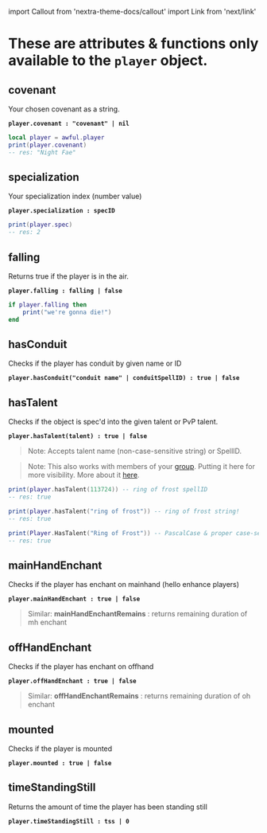 import Callout from 'nextra-theme-docs/callout'
import Link from 'next/link'

# These are attributes & functions only available to the `player` object.

## covenant

Your chosen covenant as a string.

**`player.covenant : "covenant" | nil`**

```lua
local player = awful.player
print(player.covenant)
-- res: "Night Fae"
```

## specialization

Your specialization index (number value)

**`player.specialization : specID`**

```lua
print(player.spec)
-- res: 2
```

## falling

Returns true if the player is in the air.

**`player.falling : falling | false`**

```lua
if player.falling then
    print("we're gonna die!")
end
```

## hasConduit

Checks if the player has conduit by given name or ID

**`player.hasConduit("conduit name" | conduitSpellID) : true | false`**

## hasTalent

Checks if the object is spec'd into the given talent or PvP talent.

**`player.hasTalent(talent) : true | false`**

> Note: Accepts talent name (non-case-sensitive string) or SpellID.

> Note: This also works with members of your [group](/object-lists.md?id=group). Putting it here for more visibility. More about it [here](/object-functions.md?id=hasTalent).

```lua
print(player.hasTalent(113724)) -- ring of frost spellID
-- res: true

print(player.hasTalent("ring of frost")) -- ring of frost string!
-- res: true

print(Player.HasTalent("Ring of Frost")) -- PascalCase & proper case-sensitivity
-- res: true
```

## mainHandEnchant

Checks if the player has enchant on mainhand (hello enhance players)

**`player.mainHandEnchant : true | false`**

> Similar: **mainHandEnchantRemains** : returns remaining duration of mh enchant

## offHandEnchant

Checks if the player has enchant on offhand

**`player.offHandEnchant : true | false`**

> Similar: **offHandEnchantRemains** : returns remaining duration of oh enchant

## mounted

Checks if the player is mounted

**`player.mounted : true | false`**

## timeStandingStill

Returns the amount of time the player has been standing still

**`player.timeStandingStill : tss | 0`**
